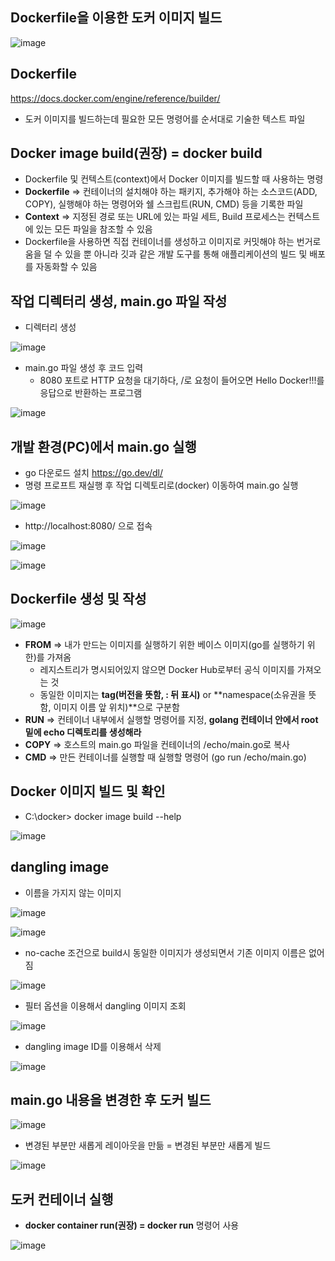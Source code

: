 ## Dockerfile을 이용한 도커 이미지 빌드 ##

![image](https://github.com/xodbs1123/Docker/assets/61976898/ba97dac2-b86e-4cd1-9f28-2ef71fef5670)

## Dockerfile ##
https://docs.docker.com/engine/reference/builder/

- 도커 이미지를 빌드하는데 필요한 모든 명령어를 순서대로 기술한 텍스트 파일

## Docker image build(권장) = docker build ##
- Dockerfile 및 컨텍스트(context)에서 Docker 이미지를 빌드할 때 사용하는 명령
- **Dockerfile** => 컨테이너의 설치해야 하는 패키지, 추가해야 하는 소스코드(ADD, COPY), 실행해야 하는 명령어와 쉘 스크립트(RUN, CMD) 등을 기록한 파일
- **Context** => 지정된 경로 또는 URL에 있는 파일 세트, Build 프로세스는 컨텍스트에 있는 모든 파일을 참조할 수 있음
- Dockerfile을 사용하면 직접 컨테이너를 생성하고 이미지로 커밋해야 하는 번거로움을 덜 수 있을 뿐 아니라 깃과 같은 개발 도구를 통해 애플리케이션의 빌드 및 배포를 자동화할 수 있음

## 작업 디렉터리 생성, main.go 파일 작성 ## 
- 디렉터리 생성

![image](https://github.com/xodbs1123/Docker/assets/61976898/6deb1385-e995-42d6-bac6-d57d08088cff)

- main.go 파일 생성 후 코드 입력
  - 8080 포트로 HTTP 요청을 대기하다, /로 요청이 들어오면 Hello Docker!!!를 응답으로 반환하는 프로그램

![image](https://github.com/xodbs1123/Docker/assets/61976898/42a9c0be-a83a-4c9e-87cd-6223c8a82f9b)


## 개발 환경(PC)에서 main.go 실행 ##
- go 다운로드 설치
https://go.dev/dl/
- 명령 프로프트 재실행 후 작업 디렉토리로(docker) 이동하여 main.go 실행

![image](https://github.com/xodbs1123/Docker/assets/61976898/479c1a7b-76a1-47cb-b328-2291bcb575eb)

- http://localhost:8080/ 으로 접속 

![image](https://github.com/xodbs1123/Docker/assets/61976898/b7d9701c-f794-4a06-b507-096722675d28)

![image](https://github.com/xodbs1123/Docker/assets/61976898/c1beccbb-cf0b-4826-8473-58ade14885c4)

## Dockerfile 생성 및 작성 ##

![image](https://github.com/xodbs1123/Docker/assets/61976898/b21f2507-2df5-44d5-8087-ceb08903b54b)

- **FROM** => 내가 만드는 이미지를 실행하기 위한 베이스 이미지(go를 실행하기 위한)를 가져옴
  - 레지스트리가 명시되어있지 않으면 Docker Hub로부터 공식 이미지를 가져오는 것
  - 동일한 이미지는 **tag(버전을 뜻함, : 뒤 표시)** or **namespace(소유권을 뜻함, 이미지 이름 앞 위치)**으로 구분함
- **RUN** => 컨테이너 내부에서 실행할 명령어를 지정, **golang 컨테이너 안에서 root 밑에 echo 디렉토리를 생성해라**
- **COPY** => 호스트의 main.go 파일을 컨테이너의 /echo/main.go로 복사
- **CMD** => 만든 컨테이너를 실행할 때 실행할 명령어 (go run /echo/main.go)

## Docker 이미지 빌드 및 확인 ##
- C:\docker> docker image build --help

![image](https://github.com/xodbs1123/Docker/assets/61976898/9cf0491e-172a-40a7-9ee6-8bbb4257c9a4)

## dangling image ##
- 이름을 가지지 않는 이미지

![image](https://github.com/xodbs1123/Docker/assets/61976898/56a7defe-cd91-41b9-836b-af9414a6e5a6)

![image](https://github.com/xodbs1123/Docker/assets/61976898/7a8684b1-1740-4b40-8de6-77433878d7f1)

- no-cache 조건으로 build시 동일한 이미지가 생성되면서 기존 이미지 이름은 없어짐

![image](https://github.com/xodbs1123/Docker/assets/61976898/bd187545-4394-488b-a8d2-da00411e5cba)

- 필터 옵션을 이용해서 dangling 이미지 조회

![image](https://github.com/xodbs1123/Docker/assets/61976898/f7d2e103-634f-4004-b145-99d066081384)

- dangling image ID를 이용해서 삭제

![image](https://github.com/xodbs1123/Docker/assets/61976898/a4a50104-7c94-41ce-a856-cc7134ca0716)

## main.go 내용을 변경한 후 도커 빌드 ##

![image](https://github.com/xodbs1123/Docker/assets/61976898/e78c3b7d-3ee5-47ca-9cea-454e8874cddb)

- 변경된 부분만 새롭게 레이아웃을 만듦 = 변경된 부분만 새롭게 빌드

![image](https://github.com/xodbs1123/Docker/assets/61976898/c2779d32-9ed0-41e0-ab08-63a9459e21bd)


## 도커 컨테이너 실행 ##
- **docker container run(권장) = docker run** 명령어 사용

![image](https://github.com/xodbs1123/Docker/assets/61976898/c227ce3e-9b23-4540-ad02-9aab2e4635bc)
